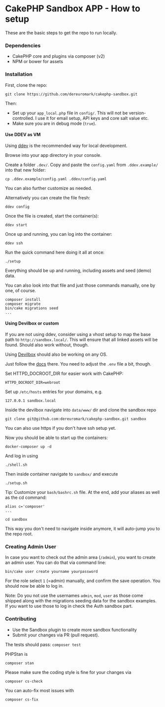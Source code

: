 # CakePHP Sandbox APP - How to setup

These are the basic steps to get the repo to run locally.

### Dependencies

* CakePHP core and plugins via composer (v2)
* NPM or bower for assets

### Installation

First, clone the repo:
```
git clone https://github.com/dereuromark/cakephp-sandbox.git
```

Then:

* Set up your `app_local.php` file in `config/`.
This will not be version-controlled. I use it for email setup, API keys and core salt value etc.
* Make sure you are in debug mode (`true`).

#### Use DDEV as VM
Using [ddev](https://docs.ddev.com/en/stable/) is the recommended way for local development.

Browse into your app directory in your console.

Create a folder `.dev/`.
Copy and paste the `config.yaml` from `.ddev.example/` into that new folder:
```
cp .ddev.example/config.yaml .ddev/config.yaml
```
You can also further customize as needed.

Alternatively you can create the file fresh:
```
ddev config
```

Once the file is created, start the container(s):
```
ddev start
```

Once up and running, you can log into the container:
```
ddev ssh
```

Run the quick command here doing it all at once:
```
./setup
```
Everything should be up and running, including assets and seed (demo) data.

You can also look into that file and just those commands manually, one by one, of course.
```
composer install
composer migrate
bin/cake migrations seed
...
```


#### Using Devilbox or custom
If you are not using ddev, consider using a vhost setup to map the base path to `http://sandbox.local/`.
This will ensure that all linked assets will be found. Should also work without, though.

Using [Devilbox](https://github.com/cytopia/devilbox) should also  be working on any OS.

Just follow the [docs](https://github.com/cytopia/devilbox?tab=readme-ov-file#-quickstart) there.
You need to adjust the `.env` file a bit, though.

Set HTTPD_DOCROOT_DIR for easier work with CakePHP:
```
HTTPD_DOCROOT_DIR=webroot
```

Set up `/etc/hosts` entries for your domains, e.g.
```
127.0.0.1 sandbox.local
```

Inside the devilbox navigate into `data/www/` dir and clone the sandbox repo
```
git clone git@github.com:dereuromark/cakephp-sandbox.git sandbox
```
You can also use https if you don't have ssh setup yet.

Now you should be able to start up the containers:
```
docker-composer up -d
```
And log in using
```
./shell.sh
```

Then inside container navigate to `sandbox/` and execute
```
./setup.sh
```

Tip: Customize your `bash/bashrc.sh` file.
At the end, add your aliases as well as the cd command:
```
alias c='composer'
...

cd sandbox
````
This way you don't need to navigate inside anymore, it will auto-jump you to the repo root.

### Creating Admin User
In case you want to check out the admin area (`/admin`), you want to create an admin user.
You can do that via command line:
```
bin/cake user create yourname yourpassword
```

For the role select `1` (=admin) manually, and confirm the save operation. You should now be able to log in.

Note: Do you not use the usernames `admin`, `mod`, `user` as those come shipped along with the migrations seeding data for the sandbox examples.
If you want to use those to log in check the Auth sandbox part.

### Contributing

* Use the Sandbox plugin to create more sandbox functionality
* Submit your changes via PR (pull request).

The tests should pass: `composer test`

PHPStan is
```
composer stan
```

Please make sure the coding style is fine for your changes via
```
composer cs-check
```
You can auto-fix most issues with
```
composer cs-fix
```
